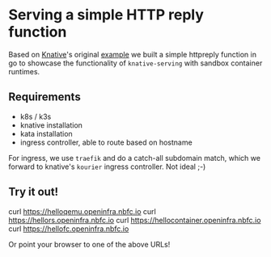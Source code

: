 # Serving a simple HTTP reply function

Based on [Knative](https://knative.dev)'s original
[example](https://github.com/dewitt/knative-docs/blob/master/serving/samples/helloworld-go/README.md)
we built a simple httpreply function in go to showcase the functionality of
`knative-serving` with sandbox container runtimes.

## Requirements

- k8s / k3s
- knative installation
- kata installation
- ingress controller, able to route based on hostname

For ingress, we use `traefik` and do a catch-all subdomain match, which we forward to knative's `kourier` ingress controller. Not ideal ;-)

## Try it out! 

curl https://helloqemu.openinfra.nbfc.io
curl https://hellors.openinfra.nbfc.io
curl https://hellocontainer.openinfra.nbfc.io
curl https://hellofc.openinfra.nbfc.io

Or point your browser to one of the above URLs!
